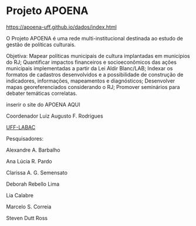 # Projeto APOENA

https://apoena-uff.github.io/dados/index.html

O Projeto APOENA é uma rede multi-institucional destinada ao estudo de gestão de políticas culturais. 

Objetiva: Mapear políticas municipais de cultura implantadas em municípios do RJ; Quantificar impactos financeiros e socioeconômicos das ações municipais implementadas a partir da Lei Aldir Blanc/LAB; Indexar os formatos de cadastros desenvolvidos e a possibilidade de construção de indicadores, informações, mapeamentos e diagnósticos; Desenvolver mapas georeferenciados considerando o RJ; Promover seminários para debater temáticas correlatas.

inserir o site do APOENA AQUI

Coordenador 
Luiz Augusto F. Rodrigues

[UFF-LABAC](https://labacuff.wordpress.com/)

Pesquisadores:

Alexandre A. Barbalho

Ana Lúcia R. Pardo

Clarissa A. G. Semensato

Deborah Rebello Lima

Lia Calabre

Marcelo S. Correia

Steven Dutt Ross


 

